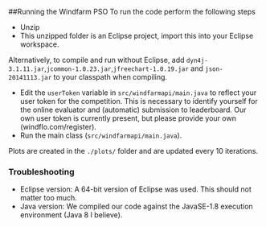 ##Running the Windfarm PSO
To run the code perform the following steps

- Unzip
- This unzipped folder is an Eclipse project, import this into your Eclipse workspace. 

Alternatively, to compile and run without Eclipse, add `dyn4j-3.1.11.jar`,`jcommon-1.0.23.jar`,`jfreechart-1.0.19.jar` and `json-20141113.jar` to your classpath when compiling.
- Edit the `userToken` variable in `src/windfarmapi/main.java` to reflect your user token for the competition. This is necessary to identify yourself for the online evaluator and (automatic) submission to leaderboard. Our own user token is currently present, but please provide your own (windflo.com/register).
- Run the main class (`src/windfarmapi/main.java`).

Plots are created in the `./plots/` folder and are updated every 10 iterations.

### Troubleshooting
- Eclipse version: A 64-bit version of Eclipse was used. This should not matter too much.
- Java version: We compiled our code against the JavaSE-1.8 execution environment (Java 8 I believe).
